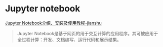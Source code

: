 # Jupyter notebook

[Jupyter Notebook介绍、安装及使用教程-jianshu](https://www.jianshu.com/p/91365f343585)

> Jupyter Notebook是基于网页的用于交互计算的应用程序。其可被应用于全过程计算：开发、文档编写、运行代码和展示结果。
> 
